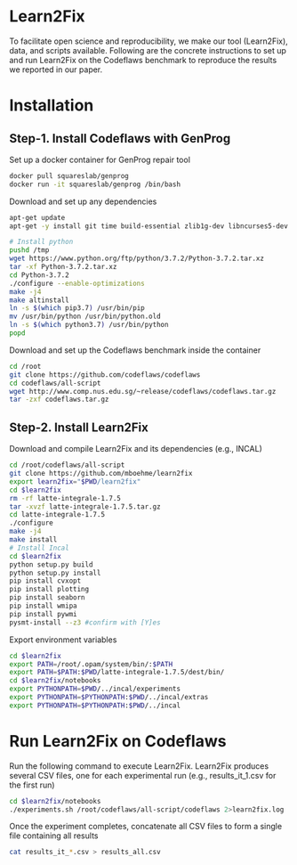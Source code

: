 # Learn2Fix

To facilitate open science and reproducibility, we make our tool (Learn2Fix), data, and scripts available. Following are the concrete instructions to set up and run Learn2Fix on the Codeflaws benchmark to reproduce the results we reported in our paper.

# Installation
## Step-1. Install Codeflaws with GenProg

Set up a docker container for GenProg repair tool
```bash
docker pull squareslab/genprog
docker run -it squareslab/genprog /bin/bash
```

Download and set up any dependencies
```bash
apt-get update
apt-get -y install git time build-essential zlib1g-dev libncurses5-dev libgdbm-dev libnss3-dev libssl-dev libreadline-dev libffi-dev wget z3 bc

# Install python
pushd /tmp
wget https://www.python.org/ftp/python/3.7.2/Python-3.7.2.tar.xz
tar -xf Python-3.7.2.tar.xz
cd Python-3.7.2
./configure --enable-optimizations
make -j4
make altinstall
ln -s $(which pip3.7) /usr/bin/pip
mv /usr/bin/python /usr/bin/python.old
ln -s $(which python3.7) /usr/bin/python
popd
```

Download and set up the Codeflaws benchmark inside the container
```bash
cd /root
git clone https://github.com/codeflaws/codeflaws
cd codeflaws/all-script
wget http://www.comp.nus.edu.sg/~release/codeflaws/codeflaws.tar.gz
tar -zxf codeflaws.tar.gz
```

## Step-2. Install Learn2Fix
Download and compile Learn2Fix and its dependencies (e.g., INCAL)
```bash
cd /root/codeflaws/all-script
git clone https://github.com/mboehme/learn2fix
export learn2fix="$PWD/learn2fix"
cd $learn2fix
rm -rf latte-integrale-1.7.5
tar -xvzf latte-integrale-1.7.5.tar.gz
cd latte-integrale-1.7.5
./configure
make -j4
make install
# Install Incal
cd $learn2fix
python setup.py build
python setup.py install
pip install cvxopt
pip install plotting
pip install seaborn
pip install wmipa
pip install pywmi
pysmt-install --z3 #confirm with [Y]es
```

Export environment variables
```bash
cd $learn2fix
export PATH=/root/.opam/system/bin/:$PATH
export PATH=$PATH:$PWD/latte-integrale-1.7.5/dest/bin/
cd $learn2fix/notebooks
export PYTHONPATH=$PWD/../incal/experiments
export PYTHONPATH=$PYTHONPATH:$PWD/../incal/extras
export PYTHONPATH=$PYTHONPATH:$PWD/../incal
```

# Run Learn2Fix on Codeflaws
Run the following command to execute Learn2Fix. Learn2Fix produces several CSV files, one for each experimental run (e.g., results_it_1.csv for the first run)
```bash
cd $learn2fix/notebooks
./experiments.sh /root/codeflaws/all-script/codeflaws 2>learn2fix.log
```
Once the experiment completes, concatenate all CSV files to form a single file containing all results
```bash
cat results_it_*.csv > results_all.csv
```
